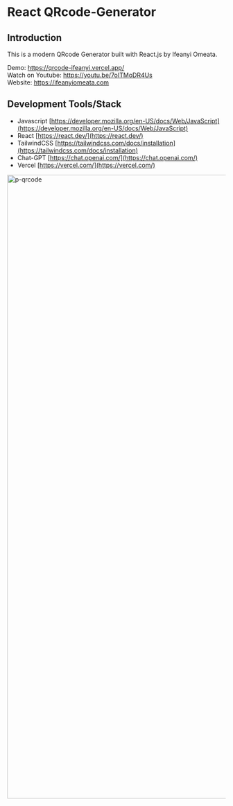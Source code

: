 # React QRcode-Generator

## Introduction

This is a modern QRcode Generator built with React.js by Ifeanyi Omeata.

Demo: https://qrcode-ifeanyi.vercel.app/ <br>
Watch on Youtube: https://youtu.be/7oITMoDR4Us <br>
Website: https://ifeanyiomeata.com <br>

## Development Tools/Stack

- Javascript [https://developer.mozilla.org/en-US/docs/Web/JavaScript](https://developer.mozilla.org/en-US/docs/Web/JavaScript)
- React [https://react.dev/](https://react.dev/)
- TailwindCSS [https://tailwindcss.com/docs/installation](https://tailwindcss.com/docs/installation)
- Chat-GPT [https://chat.openai.com/](https://chat.openai.com/)
- Vercel [https://vercel.com/](https://vercel.com/)

<img width="1440" alt="p-qrcode" src="https://user-images.githubusercontent.com/32337103/209725778-93352d46-9357-40f0-b8fe-a51cfb78bb6f.png">


